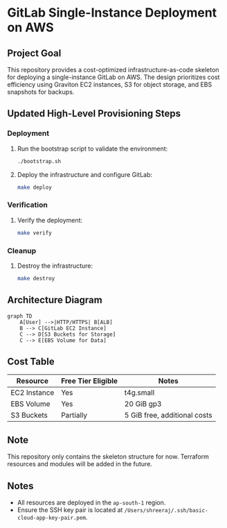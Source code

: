 # GitLab Single-Instance Deployment on AWS

## Project Goal
This repository provides a cost-optimized infrastructure-as-code skeleton for deploying a single-instance GitLab on AWS. The design prioritizes cost efficiency using Graviton EC2 instances, S3 for object storage, and EBS snapshots for backups.

## Updated High-Level Provisioning Steps

### Deployment
1. Run the bootstrap script to validate the environment:
   ```bash
   ./bootstrap.sh
   ```
2. Deploy the infrastructure and configure GitLab:
   ```bash
   make deploy
   ```

### Verification
1. Verify the deployment:
   ```bash
   make verify
   ```

### Cleanup
1. Destroy the infrastructure:
   ```bash
   make destroy
   ```

## Architecture Diagram
```mermaid
graph TD
    A[User] -->|HTTP/HTTPS| B[ALB]
    B --> C[GitLab EC2 Instance]
    C --> D[S3 Buckets for Storage]
    C --> E[EBS Volume for Data]
```

## Cost Table
| Resource         | Free Tier Eligible | Notes                          |
|------------------|--------------------|--------------------------------|
| EC2 Instance     | Yes                | t4g.small                     |
| EBS Volume       | Yes                | 20 GiB gp3                    |
| S3 Buckets       | Partially          | 5 GiB free, additional costs  |

## Note
This repository only contains the skeleton structure for now. Terraform resources and modules will be added in the future.

## Notes
- All resources are deployed in the `ap-south-1` region.
- Ensure the SSH key pair is located at `/Users/shreeraj/.ssh/basic-cloud-app-key-pair.pem`.
